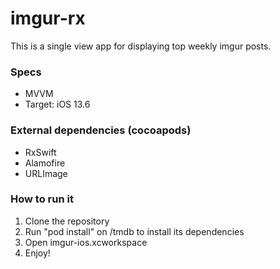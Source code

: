 # imgur-rx

This is a single view app for displaying top weekly imgur posts.

### Specs
- MVVM
- Target: iOS 13.6

### External dependencies (cocoapods)
- RxSwift
- Alamofire
- URLImage

### How to run it
1. Clone the repository
2. Run "pod install" on /tmdb to install its dependencies
3. Open imgur-ios.xcworkspace
4. Enjoy!
